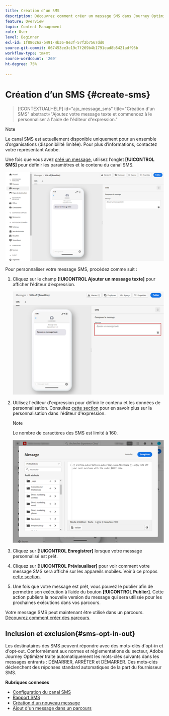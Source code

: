 ```yaml
---
title: Création dʼun SMS
description: Découvrez comment créer un message SMS dans Journey Optimizer
feature: Overview
topic: Content Management
role: User
level: Beginner
exl-id: 1f88626a-b491-4b36-8e3f-57f2b7567dd0
source-git-commit: 067453ee3c19c7f269b4b1791ead8b5421adf95b
workflow-type: tm+mt
source-wordcount: '269'
ht-degree: 75%

---
```


# Création dʼun SMS {#create-sms}

>[!CONTEXTUALHELP]
>id="ajo_message_sms"
>title="Création d&#39;un SMS"
>abstract="Ajoutez votre message texte et commencez à le personnaliser à l&#39;aide de l&#39;éditeur d&#39;expression."

>[!NOTE]
>
>Le canal SMS est actuellement disponible uniquement pour un ensemble d’organisations (disponibilité limitée). Pour plus d’informations, contactez votre représentant Adobe.

Une fois que vous avez [créé un message](get-started-content.md), utilisez lʼonglet **[!UICONTROL SMS]** pour définir les paramètres et le contenu du canal SMS.

![](assets/sms_1.png)

Pour personnaliser votre message SMS, procédez comme suit :

1. Cliquez sur le champ **[!UICONTROL Ajouter un message texte]** pour afficher lʼéditeur dʼexpression.

   ![](assets/sms_3.png)

1. Utilisez l&#39;éditeur d&#39;expression pour définir le contenu et les données de personnalisation. Consultez [cette section](../personalization/personalize.md) pour en savoir plus sur la personnalisation dans l&#39;éditeur d&#39;expression.

   >[!NOTE]
   >
   > Le nombre de caractères des SMS est limité à 160.

   ![](assets/sms_2.png)

1. Cliquez sur **[!UICONTROL Enregistrer]** lorsque votre message personnalisé est prêt.

1. Cliquez sur **[!UICONTROL Prévisualiser]** pour voir comment votre message SMS sera affiché sur les appareils mobiles. Voir à ce propos [cette section](../design/preview.md).

1. Une fois que votre message est prêt, vous pouvez le publier afin de permettre son exécution à lʼaide du bouton **[!UICONTROL Publier]**. Cette action publiera la nouvelle version du message qui sera utilisée pour les prochaines exécutions dans vos parcours.

Votre message SMS peut maintenant être utilisé dans un parcours. [Découvrez comment créer des parcours](../building-journeys/journey-gs.md).

## Inclusion et exclusion{#sms-opt-in-out}

Les destinataires des SMS peuvent répondre avec des mots-clés d&#39;opt-in et d&#39;opt-out. Conformément aux normes et réglementations du secteur, Adobe Journey Optimizer traite automatiquement les mots-clés suivants dans les messages entrants : DÉMARRER, ARRÊTER et DÉMARRER. Ces mots-clés déclenchent des réponses standard automatiques de la part du fournisseur SMS.

**Rubriques connexes**

* [Configuration du canal SMS](../configuration/sms-configuration.md)
* [Rapport SMS](../reports/journey-global-report.md#sms-global)
* [Création d&#39;un nouveau message](get-started-content.md)
* [Ajout d&#39;un message dans un parcours](../building-journeys/journeys-message.md)
